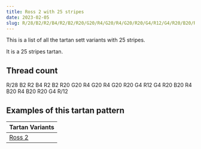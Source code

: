 ```yaml
---
title: Ross 2 with 25 stripes
date: 2023-02-05
slug: R/28/B2/R2/B4/R2/B2/R20/G20/R4/G20/R4/G20/R20/G4/R12/G4/R20/B20/R4/B20/R4/B20/R20/G4/R/12
---
```

This is a list of all the tartan sett variants with 25 stripes.

It is a 25 stripes tartan.


## Thread count
R/28 B2 R2 B4 R2 B2 R20 G20 R4 G20 R4 G20 R20 G4 R12 G4 R20 B20 R4 B20 R4 B20 R20 G4 R/12

## Examples of this tartan pattern

| Tartan Variants |
|---------------|
| [Ross 2](/variants/r/28/b2/r2/b4/r2/b2/r20/g20/r4/g20/r4/g20/r20/g4/r12/g4/r20/b20/r4/b20/r4/b20/r20/g4/r/12-b304080-g008000-rc00000)||

